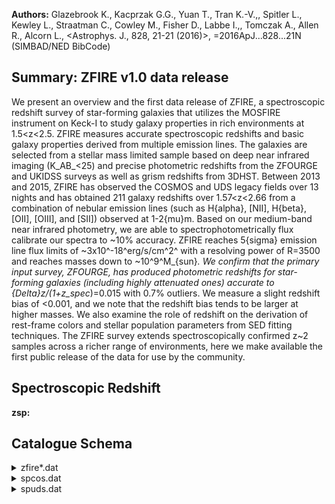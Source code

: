 **Authors:** Glazebrook K., Kacprzak G.G., Yuan T., Tran K.-V.,, Spitler L., Kewley L., Straatman C., Cowley M., Fisher D., Labbe I.,, Tomczak A., Allen R., Alcorn L., <Astrophys. J., 828, 21-21 (2016)>, =2016ApJ...828...21N (SIMBAD/NED BibCode)

## Summary: ZFIRE v1.0 data release 

We present an overview and the first data release of ZFIRE, a spectroscopic redshift survey of star-forming galaxies that utilizes the MOSFIRE instrument on Keck-I to study galaxy properties in rich environments at 1.5<z<2.5. ZFIRE measures accurate spectroscopic redshifts and basic galaxy properties derived from multiple emission lines. The galaxies are selected from a stellar mass limited sample based on deep near infrared imaging (K_AB_<25) and precise photometric redshifts from the ZFOURGE and UKIDSS surveys as well as grism redshifts from 3DHST. Between 2013 and 2015, ZFIRE has observed the COSMOS and UDS legacy fields over 13 nights and has obtained 211 galaxy redshifts over 1.57<z<2.66 from a combination of nebular emission lines (such as H{alpha}, [NII], H{beta}, [OII], [OIII], and [SII]) observed at 1-2{mu}m. Based on our medium-band near infrared photometry, we are able to spectrophotometrically flux calibrate our spectra to ~10% accuracy. ZFIRE reaches 5{sigma} emission line flux limits of ~3x10^-18^erg/s/cm^2^ with a resolving power of R=3500 and reaches masses down to ~10^9^M_{sun}_. We confirm that the primary input survey, ZFOURGE, has produced photometric redshifts for star-forming galaxies (including highly attenuated ones) accurate to {Delta}z/(1+z_spec_)=0.015 with 0.7% outliers. We measure a slight redshift bias of <0.001, and we note that the redshift bias tends to be larger at higher masses. We also examine the role of redshift on the derivation of rest-frame colors and stellar population parameters from SED fitting techniques. The ZFIRE survey extends spectroscopically confirmed z~2 samples across a richer range of environments, here we make available the first public release of the data for use by the community.

## Spectroscopic Redshift 
 
**zsp:**  
 

## Catalogue Schema

<details>
<summary>zfire*.dat</summary>

| Bytes   | Format   | Units     | Label    | Explanations                                                 |
|:--------|:---------|:----------|:---------|:-------------------------------------------------------------|
| 1- 5    | I5       | ---       | Name     | [66/46922] Unique ZFIRE identifier                           |
| 6       | A1       | ---       | m_Name   | [bc ] b,c: other measurements on the object                  |
| 8- 18   | F11.7    | deg       | RAdeg    | Right ascension (J2000)                                      |
| 20- 29  | F10.7    | deg       | DEdeg    | Declination (J2000)                                          |
| 31- 36  | A6       | ---       | Field    | Field ("COSMOS" or "UDS")                                    |
| 38- 50  | F13.10   | mag       | Ksmag    | [18.9/25.4]? Ks-band AB magnitude                            |
| 52- 67  | F16.14   | mag       | e_Ksmag  | [0.002/1.1]? Ksmag uncertainty                               |
| 69- 76  | F8.6     | ---       | zsp      | [0.5/3.6]? ZFIRE spectroscopic redshift                      |
| 78- 85  | E8.6     | ---       | e_zsp    | [6e-06/0.0005]? zsp uncertainty                              |
| 87      | I1       | ---       | q_zsp    | [1/3] ZFIRE redshift quality flag (2)                        |
| 89- 93  | A5       | ---       | Mm       | Cluster membership flag (3)                                  |
| 95- 99  | F5.2     | [Msun]    | Mass     | [6.8/11.6]? Stellar mass from FAST                           |
| 101-105 | F5.2     | mag       | Av       | [0/3.3]? Dust extinction from FAST                           |
| 107-111 | A5       | ---       | AGN      | AGN flag (4)                                                 |
| 113-118 | F6.3     | 10-20W/m2 | FHa      | [0/37]? Emission line H{alpha} flux                          |
| 120-126 | F7.3     | 10-20W/m2 | e_FHa    | [0.03/111]? FHa uncertainty (5)(6)                           |
| 128-133 | F6.3     | 10-20W/m2 | FHalim   | [0/13]? 1{sigma} upper limit for the                         |
| 135-140 | F6.3     | 10-20W/m2 | FNII     | [0/15]? Emission line [NII] flux (6585{AA})                  |
| 142-146 | F5.3     | 10-20W/m2 | e_FNII   | [0.02/1]? FNII uncertainty (5)(6)                            |
| 148-152 | F5.3     | 10-20W/m2 | FNIIlim  | [0/7]? 1{sigma} upper limit for the                          |
| 154-158 | F5.3     | 10-20W/m2 | FHb      | [0/10]? Emission line H{beta} flux                           |
| 160-168 | F9.3     | 10-20W/m2 | e_FHb    | [0.02/10789]? FHb uncertainty (5)(6)                         |
| 170-174 | F5.3     | 10-20W/m2 | FHblim   | [0/8]? 1{sigma} upper limit for the                          |
| 176-181 | F6.3     | 10-20W/m2 | FOIII    | [0/29]? Emission line [OIII] flux                            |
| 183-191 | F9.3     | 10-20W/m2 | e_FOIII  | [0.03/10235]? FOIII uncertainty (5)(6)                       |
| 193-197 | F5.3     | 10-20W/m2 | FOIIIlim | [0/3]? 1{sigma} upper limit for the                          |
| 199-205 | F7.3     | 10-20W/m2 | FOII     | [0.05/247]? Emission line [OII] flux (5)                     |
| 207-215 | F9.3     | 10-20W/m2 | e_FOII   | [0/65093]? FOII uncertainty (5)(6)                           |
| 217-221 | F5.3     | 10-20W/m2 | FOIIlim  | [0/3]? 1{sigma} upper limit for the                          |
| 1       | and      | Appendix  | B        | for further explanations.                                    |
| 1       | =        | These     | are      | objects with no line detection with S/N<5. These objects are |
| 2       | =        | These     | are      | objects with one emission line with S/N>5 and                |
| 3       | =        | These     | are      | objects with more than one emission line identified with     |
| 5       | or       | one       | emission | line identified with S/N>5 with                              |

**Note**: The survey selection for this data release was done using the ZFOURGE
          internal catalogs, and therefore the results presented here onwards
          could vary slightly from the ZFOURGE public data release (see
          Straatman+, 2016, J/ApJ/830/51).
          See section 3.1 and Appendix B for further explanations.
Note (2): Quality flag as follows:
   1  = These are objects with no line detection with S/N<5. These objects are
        not included in our final spectroscopic sample.
   2  = These are objects with one emission line with S/N>5 and
        a |z_spec_-z_phot_|>0.2.
   3  = These are objects with more than one emission line identified with
        S/N>5 or one emission line identified with S/N>5 with
        a |z_spec_-z_phot_|<0.2.
Note (3):
 True = True objects that are spectroscopically confirmed cluster members
        in either the COSMOS (Yuan+ 2014ApJ...795L..20Y) or
        UDS (Tran+ 2015ApJ...811...28T) fields.
Note (4): AGNs are flagged following Cowley+ (2016MNRAS.457..629C) and/or
          Coil+ (2015ApJ...801...35C) selection criteria.
Note (5): The nebular emission line fluxes (along with errors and limits) are
          given in units of 10-17erg/s/cm^2^.
Note (6): The error of the line fluxes are from the integration of the error
          spectrum within the same limits used for the emission line extraction.

</details>

<details>
<summary>spcos.dat</summary>

| Bytes   | Format   | Units   | Label     | Explanations                      |
|:--------|:---------|:--------|:----------|:----------------------------------|
| 1- 64   | A64      | ---     | FileName1 | "KbandLargeArea" file name        |
| 66-118  | A53      | ---     | FileName2 | Hband file name                   |
| 120-180 | A61      | ---     | FileName3 | "shallowmask" in K-band file name |
| 182-231 | A50      | ---     | FileName4 | "DeepKband" file name             |
| 233-296 | A64      | ---     | FileName5 | Other file name                   |
| 298-350 | A53      | ---     | FileName6 | Other file name                   |
| 352-404 | A53      | ---     | FileName7 | Other file name                   |
</details>

<details>
<summary>spuds.dat</summary>

| Bytes   | Format   | Units   | Label     | Explanations       |
|:--------|:---------|:--------|:----------|:-------------------|
| 1- 37   | A37      | ---     | FileNameJ | J-band file name   |
| 39- 81  | A43      | ---     | FileNameH | H-band file name   |
| 83-127  | A45      | ---     | FileNameY | Y-band file name   |
| 129-163 | A35      | ---     | FileName4 | Other file name(s) |
| 165-199 | A35      | ---     | FileName5 | Other file name(s) |
</details>
